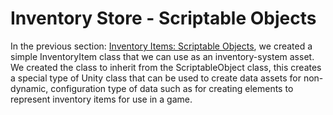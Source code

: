 # Inventory Store - Scriptable Objects

In the previous section: [Inventory Items: Scriptable Objects](https://kdoore.gitbooks.io/cs-2335/content/inventoryitems_-_scriptableobjects.html#inventoryitems--scriptableobjects), we created a simple InventoryItem class that we can use as an inventory-system asset.  We created the class to inherit from the ScriptableObject class, this creates a special type of Unity class that can be used to create data assets for non-dynamic, configuration type of data such as for creating elements to represent inventory items for use in a game.  

